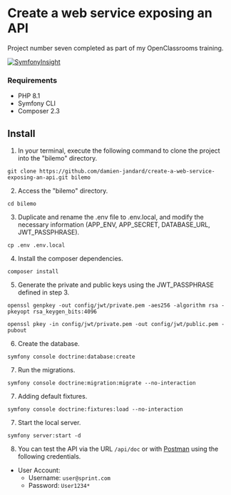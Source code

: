 # Create a web service exposing an API

Project number seven completed as part of my OpenClassrooms training.

[![SymfonyInsight](https://insight.symfony.com/projects/6c27031b-caa5-495e-9348-24ac6e21e3d9/big.svg)](https://insight.symfony.com/projects/6c27031b-caa5-495e-9348-24ac6e21e3d9)

### Requirements

 * PHP 8.1
 * Symfony CLI
 * Composer 2.3
 
## Install

1. In your terminal, execute the following command to clone the project into the "bilemo" directory.
```shell
git clone https://github.com/damien-jandard/create-a-web-service-exposing-an-api.git bilemo
```

2. Access the "bilemo" directory.
```shell
cd bilemo
```

3. Duplicate and rename the .env file to .env.local, and modify the necessary information (APP_ENV, APP_SECRET, DATABASE_URL, JWT_PASSPHRASE).
```shell
cp .env .env.local
```

4. Install the composer dependencies.
```shell
composer install
```

5. Generate the private and public keys using the JWT_PASSPHRASE defined in step 3.
```shell
openssl genpkey -out config/jwt/private.pem -aes256 -algorithm rsa -pkeyopt rsa_keygen_bits:4096
```
```shell
openssl pkey -in config/jwt/private.pem -out config/jwt/public.pem -pubout
```

6. Create the database.
```shell
symfony console doctrine:database:create
```

7. Run the migrations.
```shell
symfony console doctrine:migration:migrate --no-interaction
```

7. Adding default fixtures.
```shell
symfony console doctrine:fixtures:load --no-interaction
```

7. Start the local server.
```shell
symfony server:start -d
```

8. You can test the API via the URL `/api/doc` or with [Postman](https://www.postman.com/downloads/) using the following credentials.

- User Account:
	- Username: `user@sprint.com`
	- Password: `User1234*`
